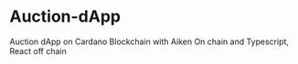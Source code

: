 # Auction-dApp
Auction dApp on Cardano Blockchain with Aiken On chain and Typescript, React off chain 
